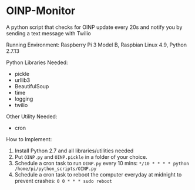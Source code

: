 # OINP-Monitor
A python script that checks for OINP update every 20s and notify you by sending a text message with Twilio

Running Environment: Raspberry Pi 3 Model B, Raspbian Linux 4.9, Python 2.7.13

Python Libraries Needed:
* pickle
* urllib3
* BeautifulSoup
* time
* logging
* twilio

Other Utility Needed:
* cron

How to Implement:
1. Install Python 2.7 and all libraries/utilities needed
1. Put `OINP.py` and `OINP.pickle` in a folder of your choice.
1. Schedule a cron task to run `OINP.py` every 10 mins: `*/10 * * * * python /home/pi/python_scripts/OINP.py`
1. Schedule a cron task to reboot the computer everyday at midnight to prevent crashes: `0 0 * * * sudo reboot`
